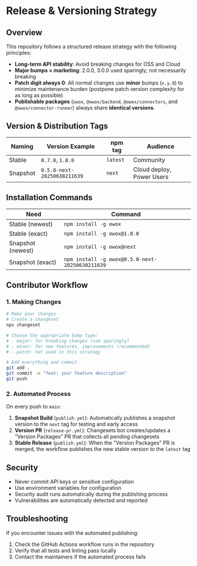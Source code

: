 # Release & Versioning Strategy

## Overview

This repository follows a structured release strategy with the following principles:

- **Long-term API stability**: Avoid breaking changes for OSS and Cloud
- **Major bumps = marketing**: 2.0.0, 3.0.0 used sparingly; not necessarily breaking
- **Patch digit always 0**: All normal changes use **minor** bumps (`x.y.0`) to minimize maintenance burden (postpone patch version complexity for as long as possible)
- **Publishable packages** (`owox`, `@owox/backend`, `@owox/connectors`, and `@owox/connector-runner`) always share **identical versions**.

## Version & Distribution Tags

| Naming   | Version Example              | npm tag | Audience                 |
|----------|------------------------------|---------|--------------------------|
| Stable   | `0.7.0`, `1.8.0`             | `latest`| Community                |
| Snapshot | `0.5.0-next-20250630211639`  | `next`  | Cloud deploy, Power Users|

## Installation Commands

| Need             | Command                                          |
| ---------------- | ------------------------------------------------ |
| Stable (newest)  | `npm install -g owox`                            |
| Stable (exact)   | `npm install -g owox@1.8.0`                      |
| Snapshot (newest)| `npm install -g owox@next`                       |
| Snapshot (exact) | `npm install -g owox@0.5.0-next-20250630211639`  |

## Contributor Workflow

### 1. Making Changes

```bash
# Make your changes
# Create a changeset
npx changeset

# Choose the appropriate bump type:
# - major: for breaking changes (use sparingly)
# - minor: for new features, improvements (recommended)
# - patch: not used in this strategy

# Add everything and commit
git add .
git commit -m "feat: your feature description"
git push
```

### 2. Automated Process

On every push to `main`:

1. **Snapshot Build** (`publish.yml`): Automatically publishes a snapshot version to the `next` tag for testing and early access
2. **Version PR** (`release-pr.yml`): Changesets bot creates/updates a "Version Packages" PR that collects all pending changesets
3. **Stable Release** (`publish.yml`): When the "Version Packages" PR is merged, the workflow publishes the new stable version to the `latest` tag

## Security

- Never commit API keys or sensitive configuration
- Use environment variables for configuration
- Security audit runs automatically during the publishing process
- Vulnerabilities are automatically detected and reported

## Troubleshooting

If you encounter issues with the automated publishing:

1. Check the GitHub Actions workflow runs in the repository
2. Verify that all tests and linting pass locally
3. Contact the maintainers if the automated process fails
